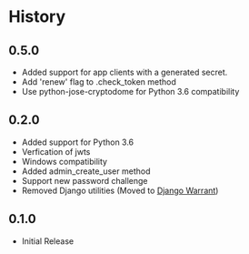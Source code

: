 # History

## 0.5.0

- Added support for app clients with a generated secret. 
- Add 'renew' flag to .check_token method
- Use python-jose-cryptodome for Python 3.6 compatibility

## 0.2.0

- Added support for Python 3.6
- Verfication of jwts
- Windows compatibility
- Added admin_create_user method
- Support new password challenge
- Removed Django utilities (Moved to [Django Warrant](https://www.github.com/metametricsinc/django-warrant))

## 0.1.0

- Initial Release
